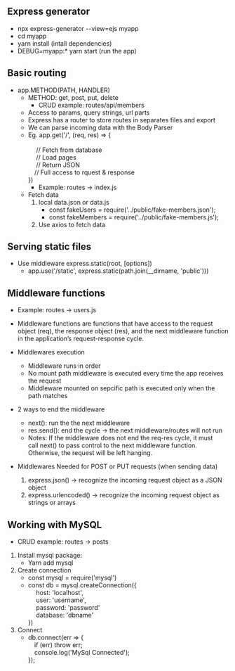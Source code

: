 ## Express generator

- npx express-generator --view=ejs myapp
- cd myapp
- yarn install (intall dependencies)
- DEBUG=myapp:\* yarn start (run the app)

## Basic routing

- app.METHOD(PATH, HANDLER)
  - METHOD: get, post, put, delete
    - CRUD example: routes/api/members
  - Access to params, query strings, url parts
  - Express has a router to store routes in separates files and export
  - We can parse incoming data with the Body Parser
  - Eg. app.get('/', (req, res) => {  
    <br/>&emsp; // Fetch from database
    <br/>&emsp; // Load pages
    <br/>&emsp; // Return JSON
    <br/>&emsp;// Full access to rquest & response
    <br/>})
    - Example: routes -> index.js
  - Fetch data
    1.  local data.json or data.js
        - const fakeUsers = require('../public/fake-members.json');
        - const fakeMembers = require('../public/fake-members.js');
    2.  Use axios to fetch data

## Serving static files

- Use middleware express.static(root, [options])
  - app.use('/static', express.static(path.join(\_\_dirname, 'public')))

## Middleware functions

- Example: routes -> users.js
- Middleware functions are functions that have access to the request object (req), the response object (res), and the next middleware function in the application’s request-response cycle.
- Middlewares execution

  - Middleware runs in order
  - No mount path middleware is executed every time the app receives the request
  - Middleware mounted on sepcific path is executed only when the path matches

- 2 ways to end the middleware

  - next(): run the the next middleware
  - res.send(): end the cycle -> the next middleware/routes will not run
  - Notes: If the middleware does not end the req-res cycle, it must call next() to pass control to the next middleware function. Otherwise, the request will be left hanging.

- Middlewares Needed for POST or PUT requests (when sending data)
  1.  express.json() -> recognize the incoming request object as a JSON object
  2.  express.urlencoded() -> recognize the incoming request object as strings or arrays

## Working with MySQL

- CRUD example: routes -> posts

1. Install mysql package:
   - Yarn add mysql
2. Create connection
   - const mysql = require('mysql')
   - const db = mysql.createConnection({
     <br/>&emsp; host: 'localhost',
     <br/>&emsp; user: 'username',
     <br/>&emsp; password: 'password'
     <br/>&emsp; database: 'dbname'
     <br/>})
3. Connect
   - db.connect(err => {
     <br/>&emsp;if (err) throw err;
     <br/>&emsp;console.log('MySql Connected');
     <br/>});
